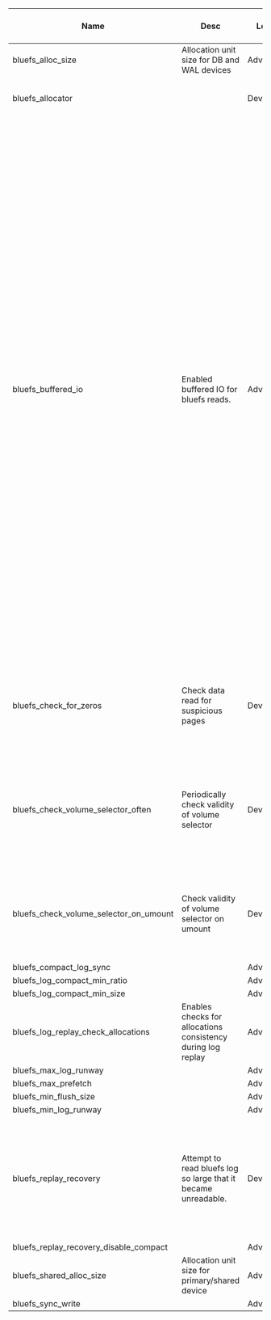 | Name | Desc | Level | Type | non-Daemon Default | Daemon Default | Min | Max | Valid Values | verbatim | See also | Flags | Services | Validator | Long Desc | Tags |
| --- | --- | --- | --- | --- | --- | --- | --- | --- | --- | --- | --- | --- | --- | --- | --- |
| <span id="SP_bluefs_alloc_size">bluefs_alloc_size</span> |  Allocation unit size for DB and WAL devices | Advanced | Size | 1_M |  |  |  |  |  |  |  |  |  |  |  |
| <span id="SP_bluefs_allocator">bluefs_allocator</span> |   | Dev | Str | hybrid |  |  |  | ["bitmap", "stupid", "avl", "hybrid"] |  |  |  |  |  |  |  |
| <span id="SP_bluefs_buffered_io">bluefs_buffered_io</span> |  Enabled buffered IO for bluefs reads. | Advanced | Bool | True |  |  |  |  |  |  |  |  |  | When this option is enabled, bluefs will in some cases perform buffered reads.  This allows the kernel page cache to act as a secondary cache for things like RocksDB block reads.  For example, if the rocksdb block cache isn't large enough to hold all blocks during OMAP iteration, it may be possible to read them from page cache instead of from the disk.  This can dramatically improve performance when the osd_memory_target is too small to hold all entries in block cache but it does come with downsides.  It has been reported to occasionally cause excessive kernel swapping (and associated stalls) under certain workloads. Currently the best and most consistent performing combination appears to be enabling bluefs_buffered_io and disabling system level swap.  It is possible that this recommendation may change in the future however. |  |
| <span id="SP_bluefs_check_for_zeros">bluefs_check_for_zeros</span> |  Check data read for suspicious pages | Dev | Bool | False |  |  |  |  |  | [[bluestore_retry_disk_reads](./global/bluestore.md#SP_bluestore_retry_disk_reads)] | RUNTIME |  |  | Looks into data read to check if there is a 4K block entirely filled with zeros. If this happens, we re-read data. If there is difference, we print error to log. |  |
| <span id="SP_bluefs_check_volume_selector_often">bluefs_check_volume_selector_often</span> |  Periodically check validity of volume selector | Dev | Bool | False |  |  |  |  |  | [[bluefs_check_volume_selector_on_umount](./global/bluefs.md#SP_bluefs_check_volume_selector_on_umount)] | STARTUP |  |  | Periodically checks if current volume selector does not diverge from the valid state. Reference is constructed from bluefs inode table. Asserts on inconsistency. This is debug feature. |  |
| <span id="SP_bluefs_check_volume_selector_on_umount">bluefs_check_volume_selector_on_umount</span> |  Check validity of volume selector on umount | Dev | Bool | False |  |  |  |  |  |  | RUNTIME |  |  | Checks if volume selector did not diverge from the state it should be in. Reference is constructed from bluefs inode table. Asserts on inconsistency. |  |
| <span id="SP_bluefs_compact_log_sync">bluefs_compact_log_sync</span> |   | Advanced | Bool | False |  |  |  |  |  |  |  |  |  |  |  |
| <span id="SP_bluefs_log_compact_min_ratio">bluefs_log_compact_min_ratio</span> |   | Advanced | Float | 5 |  |  |  |  |  |  |  |  |  |  |  |
| <span id="SP_bluefs_log_compact_min_size">bluefs_log_compact_min_size</span> |   | Advanced | Size | 16_M |  |  |  |  |  |  |  |  |  |  |  |
| <span id="SP_bluefs_log_replay_check_allocations">bluefs_log_replay_check_allocations</span> |  Enables checks for allocations consistency during log replay | Advanced | Bool | True |  |  |  |  |  |  |  |  |  |  |  |
| <span id="SP_bluefs_max_log_runway">bluefs_max_log_runway</span> |   | Advanced | Size | 4_M |  |  |  |  |  |  |  |  |  |  |  |
| <span id="SP_bluefs_max_prefetch">bluefs_max_prefetch</span> |   | Advanced | Size | 1_M |  |  |  |  |  |  |  |  |  |  |  |
| <span id="SP_bluefs_min_flush_size">bluefs_min_flush_size</span> |   | Advanced | Size | 512_K |  |  |  |  |  |  |  |  |  |  |  |
| <span id="SP_bluefs_min_log_runway">bluefs_min_log_runway</span> |   | Advanced | Size | 1_M |  |  |  |  |  |  |  |  |  |  |  |
| <span id="SP_bluefs_replay_recovery">bluefs_replay_recovery</span> |  Attempt to read bluefs log so large that it became unreadable. | Dev | Bool | False |  |  |  |  |  |  |  |  |  | If BlueFS log grows to extreme sizes (200GB+) it is likely that it becames unreadable. This options enables heuristics that scans devices for missing data. DO NOT ENABLE BY DEFAULT |  |
| <span id="SP_bluefs_replay_recovery_disable_compact">bluefs_replay_recovery_disable_compact</span> |   | Advanced | Bool | False |  |  |  |  |  |  |  |  |  |  |  |
| <span id="SP_bluefs_shared_alloc_size">bluefs_shared_alloc_size</span> |  Allocation unit size for primary/shared device | Advanced | Size | 64_K |  |  |  |  |  |  |  |  |  |  |  |
| <span id="SP_bluefs_sync_write">bluefs_sync_write</span> |   | Advanced | Bool | False |  |  |  |  |  |  |  |  |  |  |  |
